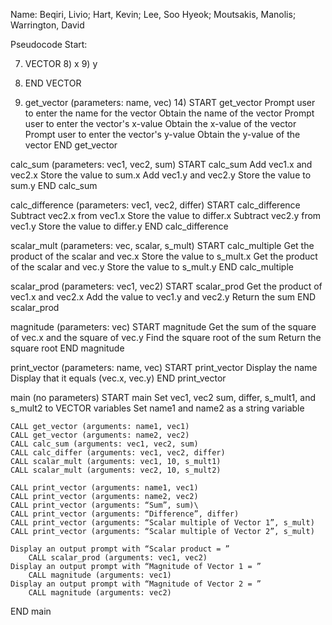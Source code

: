 Name:  Beqiri, Livio;  Hart, Kevin;  Lee, Soo Hyeok;  Moutsakis, Manolis;  Warrington, David

Pseudocode Start: 

7) VECTOR <STRUCTURE>
	8) x <DOUBLE>
	9) y <DOUBLE>
10) END VECTOR

13) get_vector (parameters: name, vec)
	14) START get_vector
	Prompt user to enter the name for the vector
	Obtain the name of the vector
	Prompt user to enter the vector's x-value
	Obtain the x-value of the vector
	Prompt user to enter the vector's y-value
	Obtain the y-value of the vector
END get_vector

calc_sum (parameters: vec1, vec2, sum)
	START calc_sum
	Add vec1.x and vec2.x
	Store the value to sum.x
	Add vec1.y and vec2.y
	Store the value to sum.y
END calc_sum

calc_difference (parameters: vec1, vec2, differ)
	START calc_difference
	Subtract vec2.x from vec1.x
	Store the value to differ.x
	Subtract vec2.y from vec1.y
	Store the value to differ.y
END calc_difference

scalar_mult (parameters: vec, scalar, s_mult)
	START calc_multiple
	Get the product of the scalar and vec.x
	Store the value to s_mult.x
	Get the product of the scalar and vec.y
	Store the value to s_mult.y
END calc_multiple

scalar_prod (parameters: vec1, vec2)
	START scalar_prod
	Get the product of vec1.x and vec2.x
	Add the value to vec1.y and vec2.y
	Return the sum
END scalar_prod

magnitude (parameters: vec)
	START magnitude
	Get the sum of the square of vec.x and the square of vec.y
	Find the square root of the sum
	Return the square root
END magnitude

print_vector (parameters: name, vec)
	START print_vector
	Display the name
	Display that it equals (vec.x, vec.y)
END print_vector

main (no parameters)
	START main
	Set vec1, vec2 sum, differ, s_mult1, and s_mult2 to VECTOR variables
	Set name1 and name2 as a string variable 
	
	CALL get_vector (arguments: name1, vec1)
	CALL get_vector (arguments: name2, vec2)
	CALL calc_sum (arguments: vec1, vec2, sum)
	CALL calc_differ (arguments: vec1, vec2, differ)
	CALL scalar_mult (arguments: vec1, 10, s_mult1)
	CALL scalar_mult (arguments: vec2, 10, s_mult2)
	
	CALL print_vector (arguments: name1, vec1)
	CALL print_vector (arguments: name2, vec2)
	CALL print_vector (arguments: “Sum”, sum)\
	CALL print_vector (arguments: “Difference”, differ)
	CALL print_vector (arguments: “Scalar multiple of Vector 1”, s_mult)
	CALL print_vector (arguments: “Scalar multiple of Vector 2”, s_mult)
	
	Display an output prompt with “Scalar product = ”
		CALL scalar_prod (arguments: vec1, vec2)
	Display an output prompt with “Magnitude of Vector 1 = ”
		CALL magnitude (arguments: vec1)
	Display an output prompt with “Magnitude of Vector 2 = ”
		CALL magnitude (arguments: vec2)
END main
